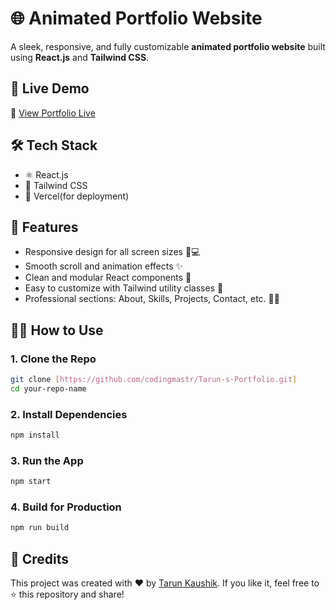 # 🌐 Animated Portfolio Website

A sleek, responsive, and fully customizable **animated portfolio website** built using **React.js** and **Tailwind CSS**. 

## 🚀 Live Demo

🔗 [View Portfolio Live]((https://portfolio-gamma-ten-f2g2346n1p.vercel.app/))

## 🛠️ Tech Stack

- ⚛️ React.js
- 🎨 Tailwind CSS
- 💾 Vercel(for deployment)

## 📁 Features

- Responsive design for all screen sizes 📱💻
- Smooth scroll and animation effects ✨
- Clean and modular React components 🧩
- Easy to customize with Tailwind utility classes 🎯
- Professional sections: About, Skills, Projects, Contact, etc. 👨‍💻


## 🧑‍💻 How to Use

### 1. Clone the Repo

```bash
git clone [https://github.com/codingmastr/Tarun-s-Portfolio.git]
cd your-repo-name
````

### 2. Install Dependencies

```bash
npm install
```

### 3. Run the App

```bash
npm start
```

### 4. Build for Production

```bash
npm run build
```



## 🌟 Credits

This project was created with ❤️ by [Tarun Kaushik]((https://portfolio-gamma-ten-f2g2346n1p.vercel.app/)).
If you like it, feel free to ⭐ this repository and share!
